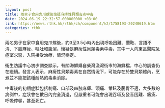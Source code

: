 ```yaml
---
layout: post
title: 兩男子食用鬼爪螺後懷疑麻痺性貝類毒素中毒
date: 2024-06-19 22:32:57.000000000 +08:00
link: https://news.rthk.hk/rthk/ch/component/k2/1758193-20240619.htm
categories: rthk
---
```


兩名男子在家中食用鬼爪螺後，約3至3.5小時內出現呼吸困難、暈眩、言語不清、下肢麻痺、嘔吐和腹瀉，懷疑是麻痺性貝類毒素中毒，其中一人向東區醫院急症室求醫，入院接受治療，情況穩定。

衞生防護中心初步調查顯示，有關海鮮購自柴灣漁灣街市的海鮮檔，中心的調查仍在繼續。發言人表示，麻痺性貝類毒素在自然情況下，可能存在於雙貝類體內，烹煮並不能把該種耐熱的毒素消除。

中毒後的初期症狀包括刺痛、口部及四肢麻痺、頭痛、暈眩及腸胃不適，大多數的病例中，症狀會在數日內完全消退，但嚴重者可能會出現吞嚥及發音困難、癱瘓、呼吸停頓，甚至死亡。
